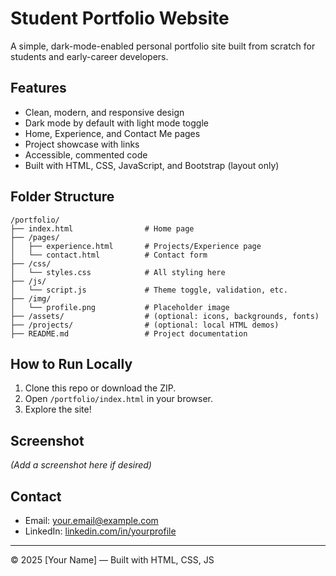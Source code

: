 # Student Portfolio Website

A simple, dark-mode-enabled personal portfolio site built from scratch for students and early-career developers.

## Features
- Clean, modern, and responsive design
- Dark mode by default with light mode toggle
- Home, Experience, and Contact Me pages
- Project showcase with links
- Accessible, commented code
- Built with HTML, CSS, JavaScript, and Bootstrap (layout only)

## Folder Structure
```
/portfolio/
├── index.html                # Home page
├── /pages/
│   ├── experience.html       # Projects/Experience page
│   └── contact.html          # Contact form
├── /css/
│   └── styles.css            # All styling here
├── /js/
│   └── script.js             # Theme toggle, validation, etc.
├── /img/
│   └── profile.png           # Placeholder image
├── /assets/                  # (optional: icons, backgrounds, fonts)
├── /projects/                # (optional: local HTML demos)
├── README.md                 # Project documentation
```

## How to Run Locally
1. Clone this repo or download the ZIP.
2. Open `/portfolio/index.html` in your browser.
3. Explore the site!

## Screenshot
*(Add a screenshot here if desired)*

## Contact
- Email: [your.email@example.com](mailto:your.email@example.com)
- LinkedIn: [linkedin.com/in/yourprofile](https://linkedin.com/in/yourprofile)

---
© 2025 [Your Name] — Built with HTML, CSS, JS 